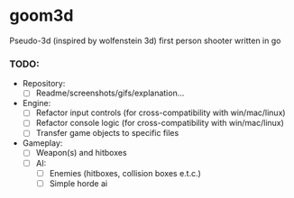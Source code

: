 # goom3d
Pseudo-3d (inspired by wolfenstein 3d) first person shooter written in go

### TODO:
  - Repository:
    - [ ] Readme/screenshots/gifs/explanation...
  - Engine:
    - [ ] Refactor input controls (for cross-compatibility with win/mac/linux)
    - [ ] Refactor console logic (for cross-compatibility with win/mac/linux)
    - [ ] Transfer game objects to specific files
  - Gameplay:
    - [ ] Weapon(s) and hitboxes
    - [ ] AI:
      - [ ] Enemies (hitboxes, collision boxes e.t.c.)
      - [ ] Simple horde ai
